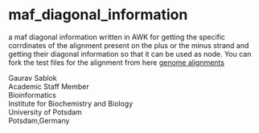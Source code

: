 # maf_diagonal_information
a maf diagonal information written in AWK for getting the specific corrdinates of the alignment present on the plus or the minus strand and getting their diagonal information so that it can be used as node. You can fork the test files for the alignment from here [genome alignments](https://github.com/lastz/lastz/tree/master/test_data)

Gaurav Sablok \
Academic Staff Member \
Bioinformatics \
Institute for Biochemistry and Biology \
University of Potsdam \
Potsdam,Germany
